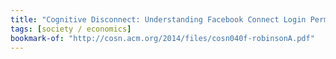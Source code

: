 ```yaml
---
title: "Cognitive Disconnect: Understanding Facebook Connect Login Permissions - cosn040f-robinsonA.pdf"
tags: [society / economics]
bookmark-of: "http://cosn.acm.org/2014/files/cosn040f-robinsonA.pdf"
---
```

